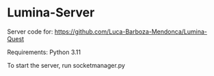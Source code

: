 # Lumina-Server
Server code for: https://github.com/Luca-Barboza-Mendonca/Lumina-Quest

Requirements:
Python 3.11

To start the server, run socketmanager.py
